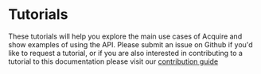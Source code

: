 # Tutorials

These tutorials will help you explore the main use cases of Acquire and show
examples of using the API. Please submit an issue on Github if you'd like to
request a tutorial, or if you are also interested in contributing to a tutorial
to this documentation please visit our
[contribution guide](../for_contributors/index.md)

